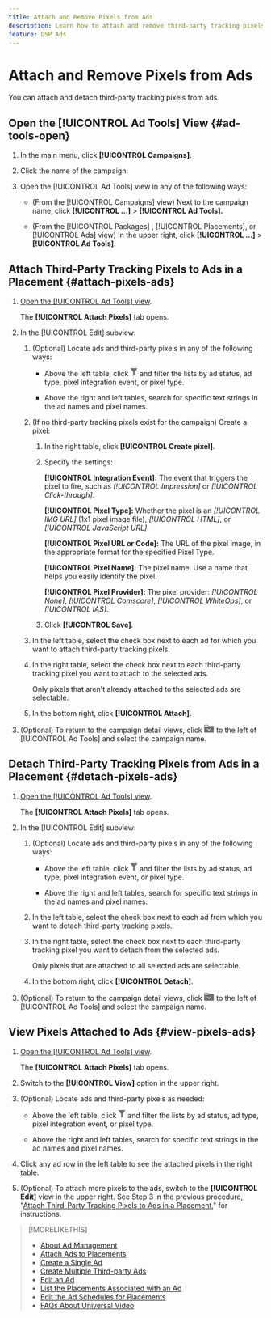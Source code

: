 ```yaml
---
title: Attach and Remove Pixels from Ads
description: Learn how to attach and remove third-party tracking pixels from ads.
feature: DSP Ads
---
```

# Attach and Remove Pixels from Ads

You can attach and detach third-party tracking pixels from ads.

## Open the [!UICONTROL Ad Tools] View {#ad-tools-open}

1. In the main menu, click **[!UICONTROL Campaigns]**.
     
1. Click the name of the campaign.

1. Open the [!UICONTROL Ad Tools] view in any of the following ways:

   * (From the [!UICONTROL Campaigns] view) Next to the campaign name, click **[!UICONTROL ...]** > **[!UICONTROL Ad Tools].**

   * (From the [!UICONTROL Packages] , [!UICONTROL Placements], or [!UICONTROL Ads] view) In the upper right, click **[!UICONTROL ...]** > **[!UICONTROL Ad Tools]**.

## Attach Third-Party Tracking Pixels to Ads in a Placement {#attach-pixels-ads}
     
1. [Open the [!UICONTROL Ad Tools] view](#ad-tools-open).

   The **[!UICONTROL Attach Pixels]** tab opens.

1. In the [!UICONTROL Edit] subview:

   1. (Optional) Locate ads and third-party pixels in any of the following ways:

      * Above the left table, click ![Filter](/help/dsp/assets/filter.png) and filter the lists by ad status, ad type, pixel integration event, or pixel type.
   
      * Above the right and left tables, search for specific text strings in the ad names and pixel names.
   
   1. (If no third-party tracking pixels exist for the campaign) Create a pixel:

      1. In the right table, click **[!UICONTROL Create pixel]**.

      1. Specify the settings:

         **[!UICONTROL Integration Event]:** The event that triggers the pixel to fire, such as *[!UICONTROL Impression]* or *[!UICONTROL Click-through]*.
         
         **[!UICONTROL Pixel Type]:** Whether the pixel is an *[!UICONTROL IMG URL]* (1x1 pixel image file), *[!UICONTROL HTML]*, or *[!UICONTROL JavaScript URL]*.
         
         **[!UICONTROL Pixel URL or Code]:** The URL of the pixel image, in the appropriate format for the specified Pixel Type.
         
         **[!UICONTROL Pixel Name]:** The pixel name. Use a name that helps you easily identify the pixel.
         
         **[!UICONTROL Pixel Provider]:** The pixel provider: *[!UICONTROL None]*, *[!UICONTROL Comscore]*, *[!UICONTROL WhiteOps]*, or *[!UICONTROL IAS]*.

      1. Click **[!UICONTROL Save]**.

   1. In the left table, select the check box next to each ad for which you want to attach third-party tracking pixels.

   1. In the right table, select the check box next to each third-party tracking pixel you want to attach to the selected ads.

      Only pixels that aren't already attached to the selected ads are selectable.

   1. In the bottom right, click **[!UICONTROL Attach]**.

1. (Optional) To return to the campaign detail views, click ![Return to folder](/help/dsp/assets/breadcrumb-return.png "Return to folder") to the left of [!UICONTROL Ad Tools] and select the campaign name.

## Detach Third-Party Tracking Pixels from Ads in a Placement {#detach-pixels-ads}
     
1. [Open the [!UICONTROL Ad Tools] view](#ad-tools-open).

   The **[!UICONTROL Attach Pixels]** tab opens.

1. In the [!UICONTROL Edit] subview:

   1. (Optional) Locate ads and third-party pixels in any of the following ways:

      * Above the left table, click ![Filter](/help/dsp/assets/filter.png) and filter the lists by ad status, ad type, pixel integration event, or pixel type.
   
      * Above the right and left tables, search for specific text strings in the ad names and pixel names.
   
   1. In the left table, select the check box next to each ad from which you want to detach third-party tracking pixels.

   1. In the right table, select the check box next to each third-party tracking pixel you want to detach from the selected ads.

      Only pixels that are attached to all selected ads are selectable.

   1. In the bottom right, click **[!UICONTROL Detach]**.

1. (Optional) To return to the campaign detail views, click ![Return to folder](/help/dsp/assets/breadcrumb-return.png "Return to folder") to the left of [!UICONTROL Ad Tools] and select the campaign name.

## View Pixels Attached to Ads {#view-pixels-ads}

1. [Open the [!UICONTROL Ad Tools] view](#ad-tools-open).

   The **[!UICONTROL Attach Pixels]** tab opens.

1. Switch to the **[!UICONTROL View]** option in the upper right.

1. (Optional) Locate ads and third-party pixels as needed:

      * Above the left table, click ![Filter](/help/dsp/assets/filter.png) and filter the lists by ad status, ad type, pixel integration event, or pixel type.
   
      * Above the right and left tables, search for specific text strings in the ad names and pixel names.

1. Click any ad row in the left table to see the attached pixels in the right table.

1. (Optional) To attach more pixels to the ads, switch to the **[!UICONTROL Edit]** view in the upper right. See Step 3 in the previous procedure, "[Attach Third-Party Tracking Pixels to Ads in a Placement](#attach-pixels-ads)," for instructions.

>[!MORELIKETHIS]
>
>* [About Ad Management](ad-about.md)
>* [Attach Ads to Placements](/help/dsp/campaign-management/ads/ad-attach-to-placement.md)
>* [Create a Single Ad](ad-create.md)
>* [Create Multiple Third-party Ads](ad-create-multiple.md)
>* [Edit an Ad](ad-edit.md)
>* [List the Placements Associated with an Ad](ad-list-placements.md)
>* [Edit the Ad Schedules for Placements](/help/dsp/campaign-management/placements/placement-edit-ad-schedule.md)
>* [FAQs About Universal Video](/help/dsp/campaign-management/faq-universal-video.md)


